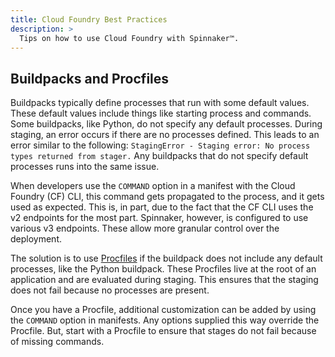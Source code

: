 ```yaml
---
title: Cloud Foundry Best Practices
description: >
  Tips on how to use Cloud Foundry with Spinnaker™.
---
```


## Buildpacks and Procfiles

Buildpacks typically define processes that run with some default values. These default values include things like starting process and commands. Some buildpacks, like Python, do not specify any default processes. During staging, an error occurs if there are no processes defined. This leads to an error similar to the following: `StagingError - Staging error: No process types returned from stager.` Any buildpacks that do not specify  default processes runs into the same issue. 

When developers use the `COMMAND` option in a manifest with the Cloud Foundry (CF) CLI, this command gets propagated to the process, and it gets used as expected. This is, in part, due to the fact that the CF CLI uses the v2 endpoints for the most part. Spinnaker, however, is configured to use various v3 endpoints. These allow more granular control over the deployment.

The solution is to use [Procfiles](https://docs.cloudfoundry.org/buildpacks/prod-server.html#procfile) if the buildpack does not include any default processes, like the Python buildpack. These Procfiles live at the root of an application and are evaluated during staging. This ensures that the staging does not fail because no processes are present.

Once you have a Procfile, additional customization can be added by using the `COMMAND` option in manifests. Any options supplied this way override the Procfile. But, start with a Procfile to ensure that stages do not fail because of missing commands.
